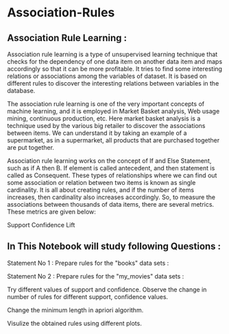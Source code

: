 # Association-Rules

## **Association Rule Learning :**

Association rule learning is a type of unsupervised learning technique that checks for the dependency of one data item on another data item and maps accordingly so that it can be more profitable. It tries to find some interesting relations or associations among the variables of dataset. It is based on different rules to discover the interesting relations between variables in the database.

The association rule learning is one of the very important concepts of machine learning, and it is employed in Market Basket analysis, Web usage mining, continuous production, etc. Here market basket analysis is a technique used by the various big retailer to discover the associations between items. We can understand it by taking an example of a supermarket, as in a supermarket, all products that are purchased together are put together.

Association rule learning works on the concept of If and Else Statement, such as if A then B. If element is called antecedent, and then statement is called as Consequent. These types of relationships where we can find out some association or relation between two items is known as single cardinality. It is all about creating rules, and if the number of items increases, then cardinality also increases accordingly. So, to measure the associations between thousands of data items, there are several metrics. These metrics are given below:

Support
Confidence
Lift


## **In This Notebook will study following Questions :**
Statement No 1 : Prepare rules for the "books" data sets :

Statement No 2 : Prepare rules for the "my_movies" data sets :

Try different values of support and confidence. Observe the change in number of rules for different support, confidence values.

Change the minimum length in apriori algorithm.

Visulize the obtained rules using different plots.
